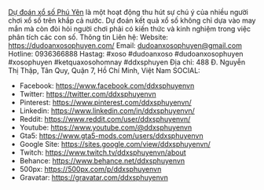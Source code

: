 <a href="https://dudoanxosophuyen.com/">Dự đoán xổ số Phú Yên</a> là một hoạt động thu hút sự chú ý của nhiều người chơi xổ số trên khắp cả nước. Dự đoán kết quả xổ số không chỉ dựa vào may mắn mà còn đòi hỏi người chơi phải có kiến thức và kinh nghiệm trong việc phân tích các con số.
Thông tin Liên hệ:
Website: <a href="https://dudoanxosophuyen.com/">https://dudoanxosophuyen.com/</a>
Email: dudoanxosophuyen@gmail.com
Hotline: 0936366888
Hastag: #xoso #dudoanxoso #dudoanxosophuyen #xosophuyen #ketquaxosohomnay #ddxsphuyen
Địa chỉ: 488 Đ. Nguyễn Thị Thập, Tân Quy, Quận 7, Hồ Chí Minh, Việt Nam
SOCIAL:
- Facebook: <a href="https://www.facebook.com/ddxsphuyenvn">https://www.facebook.com/ddxsphuyenvn</a>
- Twitter: <a href="https://twitter.com/ddxsphuyenvn">https://twitter.com/ddxsphuyenvn</a>
- Pinterest: <a href="https://www.pinterest.com/ddxsphuyenvn/">https://www.pinterest.com/ddxsphuyenvn/</a>
- Linkedin: <a href="https://www.linkedin.com/in/ddxsphuyenvn/">https://www.linkedin.com/in/ddxsphuyenvn/</a>
- Reddit: <a href="https://www.reddit.com/user/ddxsphuyenvn/">https://www.reddit.com/user/ddxsphuyenvn/</a>
- Youtube: <a href="https://www.youtube.com/@ddxsphuyenvn">https://www.youtube.com/@ddxsphuyenvn</a>
- Gta5: <a href="https://www.gta5-mods.com/users/ddxsphuyenvn">https://www.gta5-mods.com/users/ddxsphuyenvn</a>
- Google Site: <a href="https://sites.google.com/view/ddxsphuyenvn/">https://sites.google.com/view/ddxsphuyenvn/</a>
- Twitch: <a href="https://www.twitch.tv/ddxsphuyenvn/about">https://www.twitch.tv/ddxsphuyenvn/about</a>
- Behance: <a href="https://www.behance.net/ddxsphuyenvn">https://www.behance.net/ddxsphuyenvn</a>
- 500px: <a href="https://500px.com/p/ddxsphuyenvn">https://500px.com/p/ddxsphuyenvn</a>
- Gravatar: <a href="https://gravatar.com/ddxsphuyenvn">https://gravatar.com/ddxsphuyenvn</a>